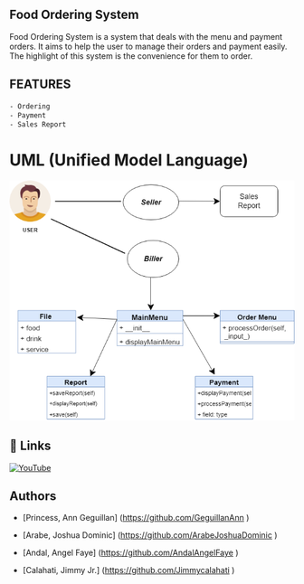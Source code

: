 
## Food Ordering System

Food Ordering System is a system that deals with the menu and payment orders. It aims to help the user to manage their orders and payment easily. The highlight of this system is the convenience for them to order.

## FEATURES
    - Ordering
    - Payment
    - Sales Report 
    
# **UML (Unified Model Language)**

![alt text](UML.png "UML")

## 🔗 Links
[![YouTube](https://m.youtube.com/style=for-the-badge&logo=ko-fi&logoColor=white)](https://www.youtube.com/@food_hq)

## Authors

- [Princess, Ann Geguillan] (https://github.com/GeguillanAnn )

- [Arabe, Joshua Dominic] (https://github.com/ArabeJoshuaDominic ) 

- [Andal, Angel Faye] (https://github.com/AndalAngelFaye )

- [Calahati, Jimmy Jr.] (https://github.com/Jimmycalahati ) 

























